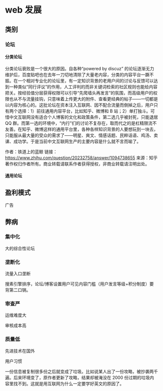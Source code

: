 # web 发展

## 类别

### 论坛

#### 分类论坛

分类论坛衰败是一个很大的原因。自各种“powered by discuz” 的论坛逐渐无力维护后，百度贴吧也在去年一刀切地清除了大量老内容，分类的内容平台一蹶不振。在一个相对专业化的论坛里，有一定知识背景的老用户间的讨论与反馈可以达到一种类似“同行评议”的作用，人工评判的而非关键词检索的社区规则也能给内容把关。按经验值分层获得权限可以引导“先爬墙头再发言”的氛围，而高级用户的权限也从不与流量挂钩，只意味着上传更大的附件、查看更经典的帖子——一切都是以内容为核心的。这批论坛在资本注入互联网、因不配合流量而倒掉之后，用户只有两个选择：1）前往通用内容平台，比如知乎、微博和 B 站；2）单打独斗。可惜中文互联网没有适合个人博客的文化和政策条件，第二选几乎被封死，只能退居 QQ 群。而第一选的环境中，“内行”们的讨论不复存在，取而代之的是杠精限流不友善。在知乎、微博这样的通用平台里，各种各样知识背景的人要想玩到一块去，只能服从最大量的受众的需求了——明星、爽文、情感话题、民粹话语、鸡汤、卖课、成功学。于是当前中文互联网生产的主要内容是什么就不言而喻了。

作者：铁道上的蓝鲸
链接：https://www.zhihu.com/question/20232758/answer/1094738655
来源：知乎
著作权归作者所有。商业转载请联系作者获得授权，非商业转载请注明出处。

#### 通用论坛

## 盈利模式

广告

## 弊病

### 集中化

大的综合性论坛

### 垄断化

流量入口垄断

搜素引擎排序，论坛/博客设置用户可见内容门槛（用户发言等级+积分制度）要背第二口锅。

### 审查严

运维难度大

审核成本高

### 质量低

先进技术在国外

用户习惯

一份信息被复制很多份之后就变成了垃圾。比如说某人出了一份攻略，被抄袭两千遍。后来环境变了，原作者更新了攻略，结果却被淹没在 2000 份过期的垃圾内容里找不到。这就是用互联网为什么一定要学好英文的原因了。
